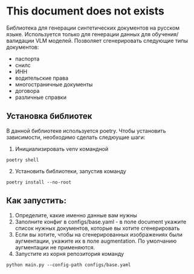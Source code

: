 # This document does not exists

Библиотека для генерации синтетических документов на русском языке. Используется только для генерации данных для обучения/валидации VLM моделей.
Позволяет сгенерировать следующие типы документов:
- паспорта
- снилс
- ИНН
- водительские права
- многостраничные документы
- договора
- различные справки

## Установка библиотек
В данной библиотеке используется poetry. Чтобы установить зависимости, необходимо сделать следюущие шаги:
1. Инициализировать venv командной 
```shell
poetry shell
```
2. Установить библиотеки, запустив команду
```shell
poetry install --no-root
```
## Как запустить:
1. Определите, какие именно данные вам нужны
2. Заполните конфиг в configs/base.yaml - в поле document укажите список нужных документов, которые вы хотите сгенерировать
3. Если вы хотите, чтобы на сгенерированных изображениях были аугментации, укажите их в поле augmentation. По умолчанию аугментации не применяются.
4. Запустите из корня репозитория команду
```shell
python main.py --config-path configs/base.yaml
```

